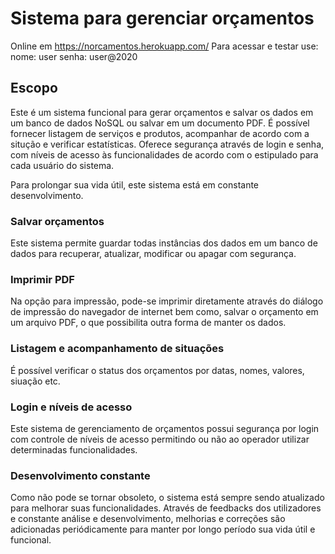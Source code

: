 # Sistema para gerenciar orçamentos

Online em <https://norcamentos.herokuapp.com/>
Para acessar e testar use:
nome: user
senha: user@2020

## Escopo

Este é um sistema funcional para gerar orçamentos e salvar os dados em um banco de dados
NoSQL ou salvar em um documento PDF. É possível fornecer listagem de serviços e produtos,
acompanhar de acordo com a situção e verificar estatísticas. Oferece segurança através
de login e senha, com níveis de acesso às funcionalidades de acordo com o estipulado
para cada usuário do sistema.

Para prolongar sua vida útil, este sistema está em constante desenvolvimento.

### Salvar orçamentos

Este sistema permite guardar todas instâncias dos dados em um banco de dados para
recuperar, atualizar, modificar ou apagar com segurança.

### Imprimir PDF

Na opção para impressão, pode-se imprimir diretamente através do diálogo de impressão do navegador de internet bem como, salvar o orçamento em um arquivo PDF, o que possibilita
outra forma de manter os dados.

### Listagem e acompanhamento de situações

É possível verificar o status dos orçamentos por datas, nomes, valores, siuação etc.

### Login e níveis de acesso

Este sistema de gerenciamento de orçamentos possui segurança por login com controle de níveis de acesso permitindo ou não ao operador utilizar determinadas funcionalidades.

### Desenvolvimento constante

Como não pode se tornar obsoleto, o sistema está sempre sendo atualizado para melhorar
suas funcionalidades. Através de feedbacks dos utilizadores e constante análise e
desenvolvimento, melhorias e correções são adicionadas periódicamente para manter por
longo período sua vida útil e funcional.
